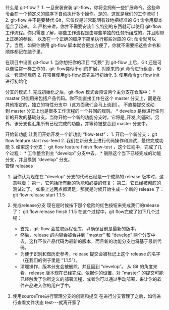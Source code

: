 
什么是 git-flow？
	1. 一旦安装安装 git-flow，你将会拥有一些扩展命令。这些命令会在一个预定义的顺序下自动执行多个操作。是的，这就是我们的工作流程！
	2. git-flow 并不是要替代 Git，它仅仅是非常聪明有效地把标准的 Git 命令用脚本组合了起来。
	3. 严格来讲，你并不需要安装什么特别的东西就可以使用 git-flow 工作流程。你只需要了解，哪些工作流程是由哪些单独的任务所组成的，并且附带上正确的参数，
	以及在一个正确的顺序下简单执行那些对应的 Git 命令就可以了。当然，如果你使用 git-flow 脚本就会更加方便了，你就不需要把这些命令和顺序都记在脑子里。

在项目中设置 git-flow
	1. 当你想把你的项目 “切换” 到 git-flow 上后，Git 还是可以像往常一样工作的，git-flow类似于git的扩展，对原来的git 命令进行组合，形成一套流程规范
	2. 在项目使用git-flow,首先进行初始化
	3. 使用命令git flow init 进行初始化
	
分支的模式
	1. 完成初始化之后，git-flow 模式会预设两个主分支在仓库中：
    * master 只能用来包括产品代码。你不能直接工作在这个 master 分支上，而是在其他指定的，独立的特性分支中（这方面我们会马上谈到）。
		不直接提交改动到 master 分支上也是很多工作流程的一个共同的规则。
    * develop 是你进行任何新的开发的基础分支。当你开始一个新的功能分支时，它将是_开发_的基础。另外，该分支也汇集所有已经完成的功能，并等待被整合到 master 分支中。

开始新功能
	让我们开始开发一个新功能 “flow-test”：
	1. 开启一个新分支： git flow feature start rss-feed
	2. 我们在新分支上进行代码操作和测试，最终完成功能
	3. 结束这个分支： git flow feature finish flow-test ，这个过程中，完成了几个过程：
        * 工作整合到主 “develop” 分支中去。
        * 删除这个当下已经完成的功能分支，并且换到 “develop” 分支。	
管理 releases
1.  当你认为现在在 “develop” 分支的代码已经是一个成熟的 release 版本时，这意味着：
		第一，它包括所有新的功能和必要的修复；
		第二，它已经被彻底的测试过了。
		如果上述两点都满足，那就是时候开始生成一个新的 release 了：
		git flow release start 1.1.5
2. 完成release分支
	现在是时候按下那个危险的红色按钮来完成我们的release了：
	git flow release finish 1.1.5
	在这个过程中，git flow完成了如下几个过程：
    * 首先，git-flow 会拉取远程仓库，以确保目前是最新的版本。
    * 然后，release 的内容会被合并到 “master” 和 “develop” 两个分支中去，这样不仅产品代码为最新的版本，而且新的功能分支也将基于最新代码。
    * 为便于识别和做历史参考，release 提交会被标记上这个 release 的名字（在我们的例子里是 “1.1.5”）。
    * 清理操作，版本分支会被删除，并且回到 “develop”。
	从 Git 的角度来看，release 版本现在已经完成。依据你的设置，对 “master” 的提交可能已经触发了你所定义的部署流程，或者你可以通过手动部署，来让你的软件产品进入你的用户手中。

3. 使用sourceTree进行管理分支的创建和提交
    在进行分支管理了之后，如何进行查看文件状态
    test---就离开家了